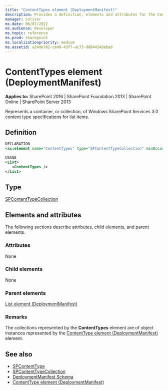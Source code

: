 ```yaml
---
title: "ContentTypes element (DeploymentManifest)"
description: Provides a definition, elements and attributes for the ContentTypes element DeploymentManifest in Sharepoint.
manager: soliver
ms.date: 06/07/2022
ms.audience: Developer
ms.topic: reference
ms.prod: sharepoint
ms.localizationpriority: medium
ms.assetid: a24de782-ce49-43f7-ac73-dd844548eba8
---
```


# ContentTypes element (DeploymentManifest)

**Applies to:** SharePoint 2016 | SharePoint Foundation 2013 | SharePoint Online | SharePoint Server 2013 
  
Represents a container, or collection, of Windows SharePoint Services 3.0 content type specifications for list items.

## Definition

```XML
DECLARATION
<xs:element name="ContentTypes" type="SPContentTypeCollection" minOccurs="0" maxOccurs="1" />

USAGE
<List>
   <ContentTypes />
</List>
```

## Type

[SPContentTypeCollection](https://msdn.microsoft.com/library/Microsoft.SharePoint.SPContentTypeCollection.aspx)
  
## Elements and attributes

The following sections describe attributes, child elements, and parent elements.

### Attributes

None
   
### Child elements

None
   
### Parent elements

[List element (DeploymentManifest)](list-element-deploymentmanifest.md)
   
### Remarks

The collections represented by the **ContentTypes** element are of object instances represented by the [ContentType element (DeploymentManifest)](contenttype-element-deploymentmanifest.md) element. 
  
## See also

- [SPContentType](https://msdn.microsoft.com/library/Microsoft.SharePoint.SPContentType.aspx) 
- [SPContentTypeCollection](https://msdn.microsoft.com/library/Microsoft.SharePoint.SPContentTypeCollection.aspx)
- [DeploymentManifest Schema](deploymentmanifest-schema.md)
- [ContentType element (DeploymentManifest)](contenttype-element-deploymentmanifest.md)

